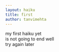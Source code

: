 ```yaml
---
layout: haiku
title: first
author: tanvimehta
---
```


my first haiku yet<br>
is not going to end well<br>
try again later<br>
